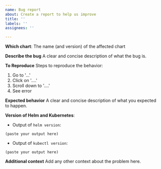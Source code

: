 ```yaml
---
name: Bug report
about: Create a report to help us improve
title: ''
labels: ''
assignees: ''

---
```


<!--
 Before you open the bug report please review the following troubleshooting guide:

 - [Troubleshoot Riftbit Helm Chart Issues](https://docs.bitnami.com/general/how-to/troubleshoot-helm-chart-issues)
 -->

**Which chart**:
The name (and version) of the affected chart

**Describe the bug**
A clear and concise description of what the bug is.

**To Reproduce**
Steps to reproduce the behavior:

1. Go to '...'
2. Click on '....'
3. Scroll down to '....'
4. See error

**Expected behavior**
A clear and concise description of what you expected to happen.

**Version of Helm and Kubernetes**:

- Output of `helm version`:

```
(paste your output here)
```

- Output of `kubectl version`:

```
(paste your output here)
```

**Additional context**
Add any other context about the problem here.
